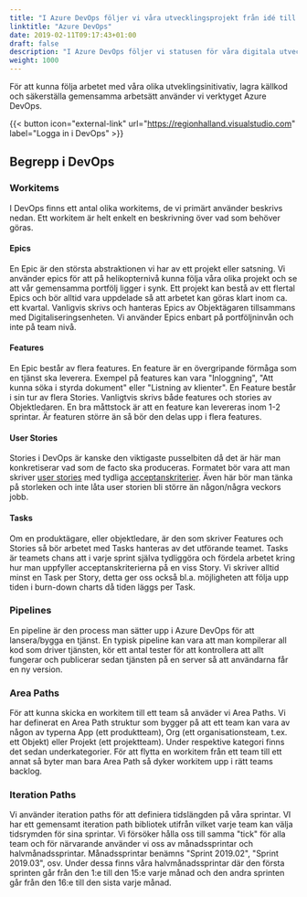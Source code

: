 ```yaml
---
title: "I Azure DevOps följer vi våra utvecklingsprojekt från idé till produktion"
linktitle: "Azure DevOps"
date: 2019-02-11T09:17:43+01:00
draft: false
description: "I Azure DevOps följer vi statusen för våra digitala utvecklingsprojekt."
weight: 1000
---
```

För att kunna följa arbetet med våra olika utveklingsinitivativ, lagra källkod och säkerställa gemensamma arbetsätt använder vi verktyget Azure DevOps.

{{< button icon="external-link" url="https://regionhalland.visualstudio.com" label="Logga in i DevOps" >}}


## Begrepp i DevOps

### Workitems
I DevOps finns ett antal olika workitems, de vi primärt använder beskrivs nedan. Ett workitem är helt enkelt en beskrivning över vad som behöver göras.

#### Epics
En Epic är den största abstraktionen vi har av ett projekt eller satsning. Vi använder epics för att på helikopternivå kunna följa våra olika projekt och se att vår gemensamma portfölj ligger i synk. Ett projekt kan bestå av ett flertal Epics och bör alltid vara uppdelade så att arbetet kan göras klart inom ca. ett kvartal. Vanligvis skrivs och hanteras Epics av Objektägaren tillsammans med Digitaliseringsenheten. Vi använder Epics enbart på portföljninvån och inte på team nivå.

#### Features
En Epic består av flera features. En feature är en övergripande förmåga som en tjänst ska leverera. Exempel på features kan vara "Inloggning", "Att kunna söka i styrda dokument" eller "Listning av klienter". En Feature består i sin tur av flera Stories. Vanligtvis skrivs både features och stories av Objektledaren. En bra måttstock är att en feature kan levereras inom 1-2 sprintar. Är featuren större än så bör den delas upp i flera features.

#### User Stories
Stories i DevOps är kanske den viktigaste pusselbiten då det är här man konkretiserar vad som de facto ska produceras. Formatet bör vara att man skriver [user stories](/metoder/userstories/) med tydliga [acceptanskriterier](/metoder/userstories/#acceptanskriterier). Även här bör man tänka på storleken och inte låta user storien bli större än någon/några veckors jobb.

#### Tasks
Om en produktägare, eller objektledare, är den som skriver Features och Stories så bör arbetet med Tasks hanteras av det utförande teamet. Tasks är teamets chans att i varje sprint själva tydliggöra och fördela arbetet kring hur man uppfyller acceptanskriterierna på en viss Story. Vi skriver alltid minst en Task per Story, detta ger oss också bl.a. möjligheten att följa upp tiden i burn-down charts då tiden läggs per Task. 

### Pipelines
En pipeline är den process man sätter upp i Azure DevOps för att lansera/bygga en tjänst. En typisk pipeline kan vara att man kompilerar all kod som driver tjänsten, kör ett antal tester för att kontrollera att allt fungerar och publicerar sedan tjänsten på en server så att användarna får en ny version.

### Area Paths
För att kunna skicka en workitem till ett team så anväder vi Area Paths. Vi har definerat en Area Path struktur som bygger på att ett team kan vara av någon av typerna App (ett produktteam), Org (ett organisationsteam, t.ex. ett Objekt) eller Projekt (ett projektteam). Under respektive kategori finns det sedan underkategorier. För att flytta en workitem från ett team till ett annat så byter man bara Area Path så dyker workitem upp i rätt teams backlog.

### Iteration Paths
Vi använder iteration paths för att definiera tidslängden på våra sprintar. VI har ett gemensamt iteration path bibliotek utifrån vilket varje team kan välja tidsrymden för sina sprintar. Vi försöker hålla oss till samma "tick" för alla team och för närvarande använder vi oss av månadssprintar och halvmånadssprintar. Månadssprintar benämns "Sprint 2019.02", "Sprint 2019.03", osv. Under dessa finns våra halvmånadssprintar där den första sprinten går från den 1:e till den 15:e varje månad och den andra sprinten går från den 16:e till den sista varje månad. 
